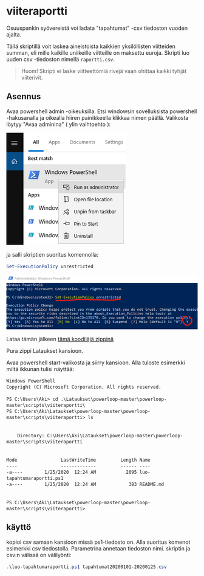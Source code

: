 # viiteraportti

Osuuspankin syövereistä voi ladata "tapahtumat" -csv tiedoston vuoden ajalta.

Tällä skriptillä voit laskea aineistoista kaikkien yksilöllisten viitteiden summan, eli mille kaikille uniikeille
viitteille on maksettu euroja. Skripti luo uuden csv -tiedoston nimellä `raportti.csv`.

> Huom! Skripti ei laske viitteettömiä rivejä vaan ohittaa kaikki tyhjät viiterivit.

## Asennus

Avaa powershell admin -oikeuksilla. Etsi windowsin sovelluksista powershell -hakusanalla ja oikealla hiiren painikkeella klikkaa nimen päällä. Valikosta löytyy "Avaa adminina" ( ylin vaihtoehto ):

![Open admin powershell](img/run_as_admin.png "Powershell admin")

ja salli skriptien suoritus komennolla:

```powershell
Set-ExecutionPolicy unrestricted
```

![Set execution policy](img/exec_policy.png "Execution policy")

Lataa tämän jälkeen [tämä koodiläjä zippinä](https://github.com/AkiHelkio/powerloop/archive/master.zip)

Pura zippi Lataukset kansioon.

Avaa powershell start-valikosta ja siirry kansioon. Alla tuloste esimerkki miltä ikkunan tulisi näyttää:

```
Windows PowerShell
Copyright (C) Microsoft Corporation. All rights reserved.

PS C:\Users\Aki> cd .\Lataukset\powerloop-master\powerloop-master\scripts\viiteraportti\
PS C:\Users\Aki\Lataukset\powerloop-master\powerloop-master\scripts\viiteraportti> ls


    Directory: C:\Users\Aki\Lataukset\powerloop-master\powerloop-master\scripts\viiteraportti


Mode                LastWriteTime         Length Name
----                -------------         ------ ----
-a----        1/25/2020  12:24 AM           2095 luo-tapahtumaraportti.ps1
-a----        1/25/2020  12:24 AM            383 README.md


PS C:\Users\Aki\Lataukset\powerloop-master\powerloop-master\scripts\viiteraportti>
```


## käyttö

kopioi csv samaan kansioon missä ps1-tiedosto on. Alla suoritus komenot esimerkki csv tiedostolla. Parametrina annetaan tiedoston nimi. skriptin ja csv:n välissä on välilyönti:

```powershell
.\luo-tapahtumaraportti.ps1 tapahtumat20200101-20200125.csv
```


